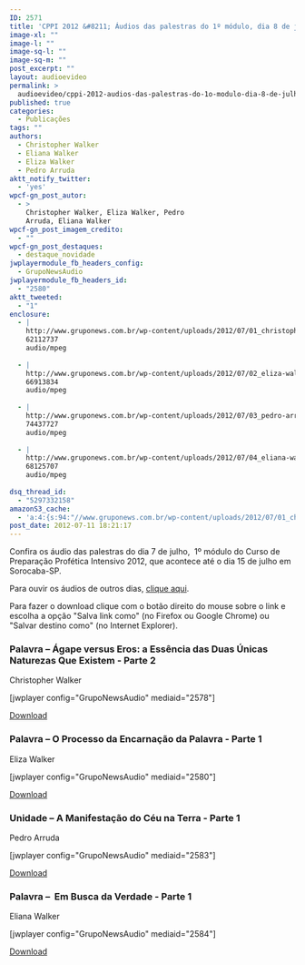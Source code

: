 ```yaml
---
ID: 2571
title: 'CPPI 2012 &#8211; Áudios das palestras do 1º módulo, dia 8 de julho'
image-xl: ""
image-l: ""
image-sq-l: ""
image-sq-m: ""
post_excerpt: ""
layout: audioevideo
permalink: >
  audioevideo/cppi-2012-audios-das-palestras-do-1o-modulo-dia-8-de-julho
published: true
categories:
  - Publicações
tags: ""
authors:
  - Christopher Walker
  - Eliana Walker
  - Eliza Walker
  - Pedro Arruda
aktt_notify_twitter:
  - 'yes'
wpcf-gn_post_autor:
  - >
    Christopher Walker, Eliza Walker, Pedro
    Arruda, Eliana Walker
wpcf-gn_post_imagem_credito:
  - ""
wpcf-gn_post_destaques:
  - destaque_novidade
jwplayermodule_fb_headers_config:
  - GrupoNewsAudio
jwplayermodule_fb_headers_id:
  - "2580"
aktt_tweeted:
  - "1"
enclosure:
  - |
    http://www.gruponews.com.br/wp-content/uploads/2012/07/01_christopher-walker_domingo-8-de-julho.mp3
    62112737
    audio/mpeg
    
  - |
    http://www.gruponews.com.br/wp-content/uploads/2012/07/02_eliza-walker_domingo-8-de-julho.mp3
    66913834
    audio/mpeg
    
  - |
    http://www.gruponews.com.br/wp-content/uploads/2012/07/03_pedro-arruda_domingo-8-de-julho.mp3
    74437727
    audio/mpeg
    
  - |
    http://www.gruponews.com.br/wp-content/uploads/2012/07/04_eliana-walker_domingo-8-de-julho.mp3
    68125707
    audio/mpeg
    
dsq_thread_id:
  - "5297332158"
amazonS3_cache:
  - 'a:4:{s:94:"//www.gruponews.com.br/wp-content/uploads/2012/07/01_christopher-walker_domingo-8-de-julho.mp3";a:1:{s:9:"timestamp";i:1501788874;}s:88:"//www.gruponews.com.br/wp-content/uploads/2012/07/02_eliza-walker_domingo-8-de-julho.mp3";a:1:{s:9:"timestamp";i:1501788874;}s:88:"//www.gruponews.com.br/wp-content/uploads/2012/07/03_pedro-arruda_domingo-8-de-julho.mp3";a:1:{s:9:"timestamp";i:1501788874;}s:89:"//www.gruponews.com.br/wp-content/uploads/2012/07/04_eliana-walker_domingo-8-de-julho.mp3";a:1:{s:9:"timestamp";i:1501788874;}}'
post_date: 2012-07-11 18:21:17
---
```

Confira os áudio das palestras do dia 7 de julho,  1º módulo do Curso de Preparação Profética Intensivo 2012, que acontece até o dia 15 de julho em Sorocaba-SP.

Para ouvir os áudios de outros dias, <a href="http://www.gruponews.com.br/assuntos/publicacoes/audio/cppi2012">clique aqui</a>.

Para fazer o download clique com o botão direito do mouse sobre o link e escolha a opção "Salva link como" (no Firefox ou Google Chrome) ou "Salvar destino como" (no Internet Explorer).
<h3>Palavra – Ágape versus Eros: a Essência das Duas Únicas Naturezas Que Existem - Parte 2</h3>
Christopher Walker

[jwplayer config="GrupoNewsAudio" mediaid="2578"]

<a href="http://www.gruponews.com.br/wp-content/uploads/2012/07/01_christopher-walker_domingo-8-de-julho.mp3">Download</a>
<h3>Palavra – O Processo da Encarnação da Palavra - Parte 1</h3>
Eliza Walker

[jwplayer config="GrupoNewsAudio" mediaid="2580"]

<a href="http://www.gruponews.com.br/wp-content/uploads/2012/07/02_eliza-walker_domingo-8-de-julho.mp3">Download</a>
<h3>Unidade – A Manifestação do Céu na Terra - Parte 1</h3>
Pedro Arruda

[jwplayer config="GrupoNewsAudio" mediaid="2583"]

<a href="http://www.gruponews.com.br/wp-content/uploads/2012/07/03_pedro-arruda_domingo-8-de-julho.mp3">Download</a>
<h3>Palavra –  Em Busca da Verdade - Parte 1</h3>
Eliana Walker

[jwplayer config="GrupoNewsAudio" mediaid="2584"]

<a href="http://www.gruponews.com.br/wp-content/uploads/2012/07/04_eliana-walker_domingo-8-de-julho.mp3">Download</a>